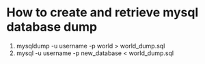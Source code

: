 # How to create and retrieve mysql database dump

1. mysqldump -u username -p world > world_dump.sql
2. mysql -u username -p new_database < world_dump.sql

